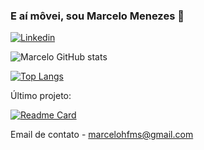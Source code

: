 ### E aí môvei, sou Marcelo Menezes 👋

[![Linkedin](https://img.shields.io/badge/LinkedIn-0077B5?style=for-the-badge&logo=linkedin&logoColor=white)](https://www.linkedin.com/in/marcelohfmenezes/)

![Marcelo GitHub stats](https://github-readme-stats.vercel.app/api?username=marcelomenezes&show_icons=true&theme=dracula)

[![Top Langs](https://github-readme-stats.vercel.app/api/top-langs/?username=AkinoriKoerich)](https://github.com/anuraghazra/github-readme-stats)

Último projeto:

[![Readme Card](https://github-readme-stats.vercel.app/api/pin/?username=marcelomenezes=github-readme-stats)](https://github.com/marcelomenezes/TikTokEBAC)

Email de contato - marcelohfms@gmail.com<br/>
<!--
**marcelomenezes/marcelomenezes** is a ✨ _special_ ✨ repository because its `README.md` (this file) appears on your GitHub profile.

Here are some ideas to get you started:

- 🔭 I’m currently working on ...
- 🌱 I’m currently learning ...
- 👯 I’m looking to collaborate on ...
- 🤔 I’m looking for help with ...
- 💬 Ask me about ...
- 📫 How to reach me: ...
- 😄 Pronouns: ...
- ⚡ Fun fact: ...
-->


